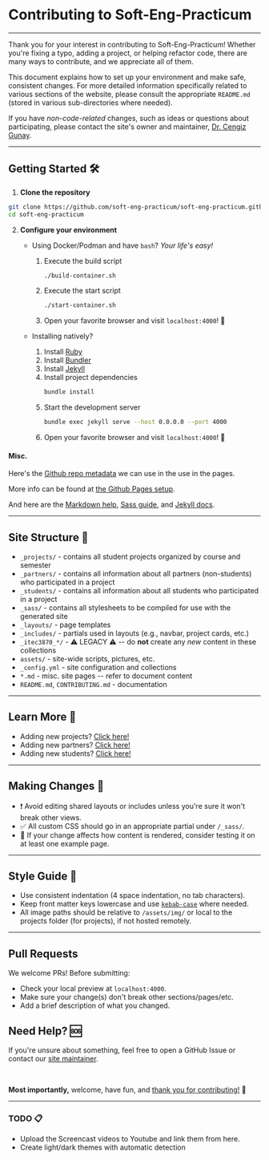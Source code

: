 # Contributing to Soft-Eng-Practicum

---

Thank you for your interest in contributing to Soft-Eng-Practicum!
Whether you're fixing a typo, adding a project, or helping refactor code,
there are many ways to contribute, and we appreciate all of them.

This document explains how to set up your environment and make safe,
consistent changes. For more detailed information specifically related to
various sections of the website, please consult the appropriate `README.md`
(stored in various sub-directories where needed).

If you have *non-code-related* changes, such as ideas or questions about
participating, please contact the site's owner and maintainer,
[Dr. Cengiz Gunay][Contact].

[Contact]: mailto:cgunay@ggc.edu?subject=Soft%20Eng%20Practicum%20Website%20Inquiry

---

## Getting Started 🛠️

1. **Clone the repository**

```bash
git clone https://github.com/soft-eng-practicum/soft-eng-practicum.github.io && \
cd soft-eng-practicum
```

2. **Configure your environment**
    * Using Docker/Podman and have `bash`? *Your life's easy!*  

        1. Execute the build script  
            ```bash
            ./build-container.sh
            ```
        2. Execute the start script  
            ```bash
            ./start-container.sh
            ```
        3. Open your favorite browser and visit `localhost:4000`! 🎉

    * Installing natively?  

        1. Install [Ruby](https://www.ruby-lang.org/en/documentation/installation/)
        2. Install [Bundler](https://bundler.io/docs.html)
        3. Install [Jekyll](https://jekyllrb.com/docs/installation/)
        4. Install project dependencies  
            ```bash
            bundle install
            ```
        5. Start the development server  
            ```bash
            bundle exec jekyll serve --host 0.0.0.0 --port 4000
            ```
        6. Open your favorite browser and visit `localhost:4000`! 🎉

#### Misc.

Here's the [Github repo
metadata](https://help.github.com/articles/repository-metadata-on-github-pages/)
we can use in the use in the pages.

More info can be found at [the Github Pages setup](https://help.github.com/articles/setting-up-your-github-pages-site-locally-with-jekyll/).

And here are the [Markdown help](https://daringfireball.net/projects/markdown/syntax), [Sass guide](http://sass-lang.com/guide), and [Jekyll docs](https://jekyllrb.com/docs/usage/).

---

## Site Structure 🧱

- `_projects/` - contains all student projects organized by course and semester
- `_partners/` - contains all information about all partners (non-students) who participated in a project
- `_students/` - contains all information about all students who participated in a project
- `_sass/` - contains all stylesheets to be compiled for use with the generated site
- `_layouts/` - page templates
- `_includes/` - partials used in layouts (e.g., navbar, project cards, etc.)
- `_itec3870_*/` - ⚠️ LEGACY ⚠️ -- do **not** create any *new* content in these collections
- `assets/` - site-wide scripts, pictures, etc.
- `_config.yml` - site configuration and collections
- `*.md` - misc. site pages -- refer to document content
- `README.md`, `CONTRIBUTING.md` - documentation

---

## Learn More 🧐

- Adding new projects? [Click here!](./_projects/README.md)
- Adding new partners? [Click here!](./_partners/README.md)
- Adding new students? [Click here!](./_students/README.md)

---

## Making Changes 🧪

- ❗ Avoid editing shared layouts or includes unless you're sure it won't break other views.
- ✅ All custom CSS should go in an appropriate partial under `/_sass/`.
- 📝 If your change affects how content is rendered, consider testing it on at least one example page.

---

## Style Guide 💅

- Use consistent indentation (4 space indentation, no tab characters).
- Keep front matter keys lowercase and use [`kebab-case`](https://developer.mozilla.org/en-US/docs/Glossary/Kebab_case) where needed.
- All image paths should be relative to `/assets/img/` or local to the projects folder (for projects), if not hosted remotely.

---

## Pull Requests

We welcome PRs! Before submitting:

- Check your local preview at `localhost:4000`.
- Make sure your change(s) don't break other sections/pages/etc.
- Add a brief description of what you changed.

## Need Help? 🆘

If you're unsure about something, feel free to open a GitHub Issue or contact our [site maintainer][Contact].

<br>

**Most importantly,** welcome, have fun, and <u>thank you for contributing!</u> 🚀

---

### TODO 📋

* Upload the Screencast videos to Youtube and link them from here.
* Create light/dark themes with automatic detection
